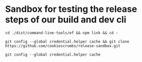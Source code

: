 # Sandbox for testing the release steps of our build and dev cli

`cd ./dist/command-line-tools/ef && npm link && cd -`

`git config --global credential.helper cache && git clone https://github.com/cookiescrumbs/release-sandbox.git`

`git config --global credential.helper cache`



